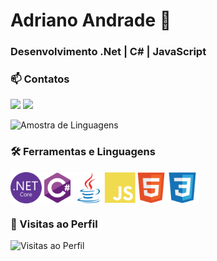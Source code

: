 # Adriano Andrade 👋

### Desenvolvimento .Net | C# | JavaScript 

### 📫 Contatos

<a href = "mailto:adrianoandraden17@gmail.com"><img src="https://img.shields.io/badge/-Email-%23333?style=for-the-badge&logo=microsoft&logoColor=white" target="_blank"></a> <a href="https://www.linkedin.com/in/adriano-andrade-baa247144/" target="_blank"><img src="https://img.shields.io/badge/-LinkedIn-%230077B5?style=for-the-badge&logo=linkedin&logoColor=white" target="_blank"></a>

![Amostra de Linguagens](https://github-readme-stats.vercel.app/api/top-langs/?username=adrianoandrad7&layout=compact&langs_count=7&theme=dark)

### 🛠️ Ferramentas e Linguagens

<div style="display: flex"><br>
  <img align="center" alt="Adriano-Java" height="50" width="50" src="https://raw.githubusercontent.com/devicons/devicon/master/icons/dotnetcore/dotnetcore-original.svg">
  <img align="center" alt="Adriano-Csharp" height="50" width="50" src="https://raw.githubusercontent.com/devicons/devicon/master/icons/csharp/csharp-original.svg">
  <img align="center" alt="Adriano-Java" height="50" width="50" src="https://raw.githubusercontent.com/devicons/devicon/master/icons/java/java-original.svg">
  <img align="center" alt="Adriano-Js" height="50" width="50" src="https://raw.githubusercontent.com/devicons/devicon/master/icons/javascript/javascript-plain.svg">
  <img align="center" alt="Adriano-HTML" height="50" width="50" src="https://raw.githubusercontent.com/devicons/devicon/master/icons/html5/html5-original.svg">
  <img align="center" alt="Adriano-CSS" height="50" width="50" src="https://raw.githubusercontent.com/devicons/devicon/master/icons/css3/css3-original.svg">
</div>
 
 ### 👀 Visitas ao Perfil
 
![Visitas ao Perfil](https://hits.seeyoufarm.com/api/count/incr/badge.svg?url=https%3A%2F%2Fgithub.com%2Fadrianoandrad7&count_bg=%2379C83D&title_bg=%23555555&icon=github.svg&icon_color=%23E7E7E7&title=Visitas&edge_flat=false)
  
  
